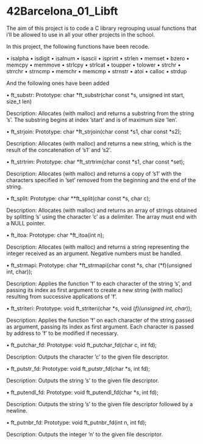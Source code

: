 # 42Barcelona_01_Libft
The aim of this project is to code a C library regrouping usual functions that i’ll be allowed to use in all your other projects in the school.

In this project, the following functions have been recode.

• isalpha        • isdigit
• isalnum        • isascii
• isprint        • strlen
• memset         • bzero
• memcpy         • memmove
• strlcpy        • strlcat
• toupper        • tolower
• strchr         • strrchr
• strncmp        • memchr
• memcmp         • strnstr
• atoi           • calloc
• strdup

 And the following ones have been added

• ft_substr:
Prototype: char *ft_substr(char const *s, unsigned int start, size_t len)

Description: Allocates (with malloc) and returns a substring from the string ’s’. The substring begins at index ’start’ and is of maximum size ’len’.

• ft_strjoin: 
Prototype: char *ft_strjoin(char const *s1, char const *s2);

Description: Allocates (with malloc) and returns a new string, which is the result of the concatenation of ’s1’ and ’s2’.

• ft_strtrim:
Prototype: char *ft_strtrim(char const *s1, char const *set);

Description: Allocates (with malloc) and returns a copy of ’s1’ with the characters specified in ’set’ removed from the beginning and the end of the string.

• ft_split:
Prototype: char **ft_split(char const *s, char c);

Description: Allocates (with malloc) and returns an array of strings obtained by splitting ’s’ using the character ’c’ as a delimiter. The array must end with a NULL pointer.

• ft_itoa:
Prototype: char *ft_itoa(int n);

Description: Allocates (with malloc) and returns a string representing the integer received as an argument. Negative numbers must be handled.

• ft_strmapi: 
Prototype: char *ft_strmapi(char const *s, char (*f)(unsigned int, char));

Description:  Applies the function ’f’ to each character of the string ’s’, and passing its index as first argument to create a new string (with malloc) resulting from successive applications of ’f’.

• ft_striteri:
Prototype: void ft_striteri(char *s, void (*f)(unsigned int,
char*));

Description: Applies the function ’f’ on each character of the string passed as argument, passing its index as first argument. Each character is passed by address to ’f’ to be modified if necessary.

• ft_putchar_fd:
Prototype: void ft_putchar_fd(char c, int fd);

Description: Outputs the character ’c’ to the given file descriptor.

• ft_putstr_fd:
Prototype: void ft_putstr_fd(char *s, int fd);

Description: Outputs the string ’s’ to the given file descriptor.

• ft_putendl_fd:
Prototype: void ft_putendl_fd(char *s, int fd);

Description: Outputs the string ’s’ to the given file descriptor followed by a newline.

• ft_putnbr_fd:
Prototype: void ft_putnbr_fd(int n, int fd);

Description: Outputs the integer ’n’ to the given file
descriptor.









